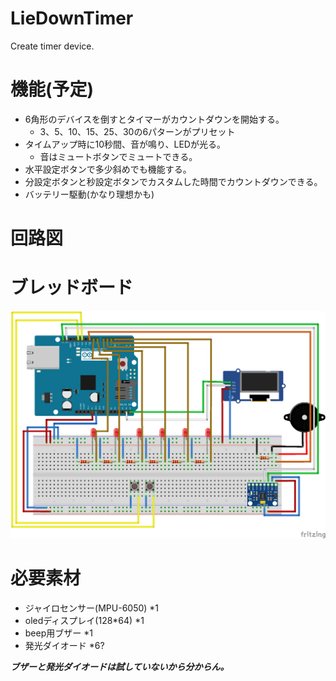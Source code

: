 # LieDownTimer
Create timer device.

# 機能(予定)
- 6角形のデバイスを倒すとタイマーがカウントダウンを開始する。
  - 3、5、10、15、25、30の6パターンがプリセット
- タイムアップ時に10秒間、音が鳴り、LEDが光る。
  - 音はミュートボタンでミュートできる。
- 水平設定ボタンで多少斜めでも機能する。
- 分設定ボタンと秒設定ボタンでカスタムした時間でカウントダウンできる。
- バッテリー駆動(かなり理想かも)

# 回路図
# ブレッドボード
![breadboard](./doc/breadboard.png)

# 必要素材
- ジャイロセンサー(MPU-6050) *1
- oledディスプレイ(128*64) *1
- beep用ブザー *1
- 発光ダイオード *6?

***ブザーと発光ダイオードは試していないから分からん。***
